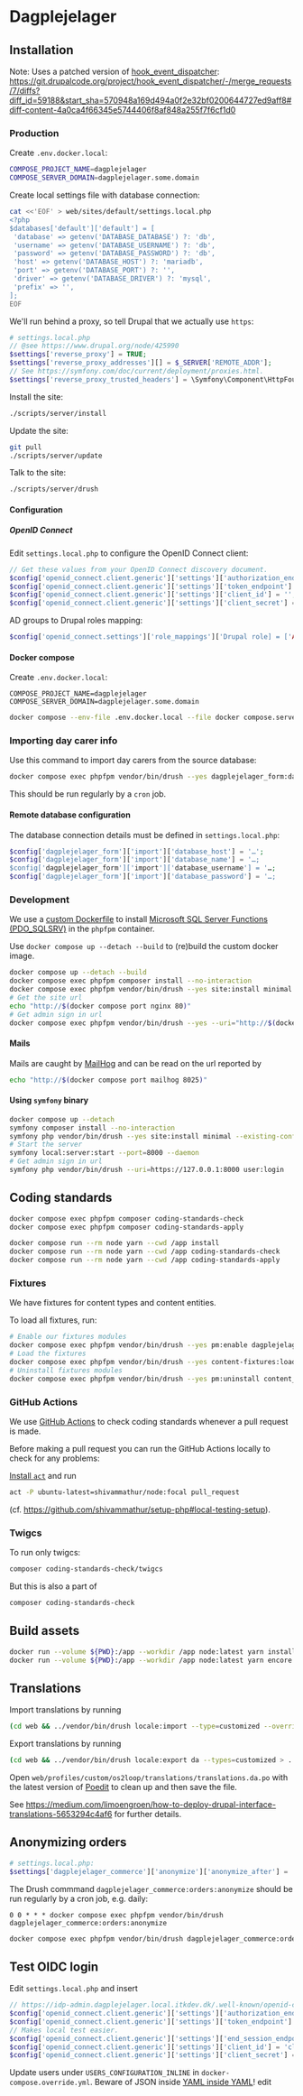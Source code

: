 # Dagplejelager

## Installation

Note: Uses a patched version of
[hook_event_dispatcher](https://www.drupal.org/project/hook_event_dispatcher):
<https://git.drupalcode.org/project/hook_event_dispatcher/-/merge_requests/7/diffs?diff_id=59188&start_sha=570948a169d494a0f2e32bf0200644727ed9aff8#diff-content-4a0ca4f66345e5744406f8af848a255f7f6cf1d0>

### Production

Create `.env.docker.local`:

```sh
COMPOSE_PROJECT_NAME=dagplejelager
COMPOSE_SERVER_DOMAIN=dagplejelager.some.domain
```

Create local settings file with database connection:

```sh
cat <<'EOF' > web/sites/default/settings.local.php
<?php
$databases['default']['default'] = [
 'database' => getenv('DATABASE_DATABASE') ?: 'db',
 'username' => getenv('DATABASE_USERNAME') ?: 'db',
 'password' => getenv('DATABASE_PASSWORD') ?: 'db',
 'host' => getenv('DATABASE_HOST') ?: 'mariadb',
 'port' => getenv('DATABASE_PORT') ?: '',
 'driver' => getenv('DATABASE_DRIVER') ?: 'mysql',
 'prefix' => '',
];
EOF
```

We'll run behind a proxy, so tell Drupal that we actually use `https`:

```php
# settings.local.php
// @see https://www.drupal.org/node/425990
$settings['reverse_proxy'] = TRUE;
$settings['reverse_proxy_addresses'][] = $_SERVER['REMOTE_ADDR'];
// See https://symfony.com/doc/current/deployment/proxies.html.
$settings['reverse_proxy_trusted_headers'] = \Symfony\Component\HttpFoundation\Request::HEADER_X_FORWARDED_ALL;
```

Install the site:

```sh
./scripts/server/install
```

Update the site:

```sh
git pull
./scripts/server/update
```

Talk to the site:

```sh
./scripts/server/drush
```

#### Configuration

##### OpenID Connect

Edit `settings.local.php` to configure the OpenID Connect client:

```php
// Get these values from your OpenID Connect discovery document.
$config['openid_connect.client.generic']['settings']['authorization_endpoint'] = '';
$config['openid_connect.client.generic']['settings']['token_endpoint'] = '';
$config['openid_connect.client.generic']['settings']['client_id'] = '';
$config['openid_connect.client.generic']['settings']['client_secret'] = '';
```

AD groups to Drupal roles mapping:

```php
$config['openid_connect.settings']['role_mappings']['Drupal role] = ['AD group'];
```

#### Docker compose

Create `.env.docker.local`:

```env
COMPOSE_PROJECT_NAME=dagplejelager
COMPOSE_SERVER_DOMAIN=dagplejelager.some.domain
```

```sh
docker compose --env-file .env.docker.local --file docker compose.server.yml up --detach --build
```

### Importing day carer info

Use this command to import day carers from the source database:

```sh
docker compose exec phpfpm vendor/bin/drush --yes dagplejelager_form:day-carers:import
```

This should be run regularly by a `cron` job.

#### Remote database configuration

The database connection details must be defined in `settings.local.php`:

```php
$config['dagplejelager_form']['import']['database_host'] = '…';
$config['dagplejelager_form']['import']['database_name'] = '…;
$config['dagplejelager_form']['import']['database_username'] = '…;
$config['dagplejelager_form']['import']['database_password'] = '…;
```

### Development

We use a [custom Dockerfile](.docker/development/phpfpm/Dockerfile) to install
[Microsoft SQL Server Functions
(PDO_SQLSRV)](https://www.php.net/manual/en/ref.pdo-sqlsrv.php) in the `phpfpm`
container.

Use `docker compose up --detach --build` to (re)build the custom docker image.

```sh
docker compose up --detach --build
docker compose exec phpfpm composer install --no-interaction
docker compose exec phpfpm vendor/bin/drush --yes site:install minimal --existing-config
# Get the site url
echo "http://$(docker compose port nginx 80)"
# Get admin sign in url
docker compose exec phpfpm vendor/bin/drush --yes --uri="http://$(docker compose port nginx 80)" user:login
```

#### Mails

Mails are caught by [MailHog](https://github.com/mailhog/MailHog) and can be
read on the url reported by

```sh
echo "http://$(docker compose port mailhog 8025)"
```

#### Using `symfony` binary

```sh
docker compose up --detach
symfony composer install --no-interaction
symfony php vendor/bin/drush --yes site:install minimal --existing-config
# Start the server
symfony local:server:start --port=8000 --daemon
# Get admin sign in url
symfony php vendor/bin/drush --uri=https://127.0.0.1:8000 user:login
```

## Coding standards

```sh
docker compose exec phpfpm composer coding-standards-check
docker compose exec phpfpm composer coding-standards-apply
```

```sh
docker compose run --rm node yarn --cwd /app install
docker compose run --rm node yarn --cwd /app coding-standards-check
docker compose run --rm node yarn --cwd /app coding-standards-apply
```

### Fixtures

We have fixtures for content types and content entities.

To load all fixtures, run:

```sh
# Enable our fixtures modules
docker compose exec phpfpm vendor/bin/drush --yes pm:enable dagplejelager_fixtures
# Load the fixtures
docker compose exec phpfpm vendor/bin/drush --yes content-fixtures:load
# Uninstall fixtures modules
docker compose exec phpfpm vendor/bin/drush --yes pm:uninstall content_fixtures
```

### GitHub Actions

We use [GitHub Actions](https://github.com/features/actions) to check coding
standards whenever a pull request is made.

Before making a pull request you can run the GitHub Actions locally to check for
any problems:

[Install `act`](https://github.com/nektos/act#installation) and run

```sh
act -P ubuntu-latest=shivammathur/node:focal pull_request
```

(cf. <https://github.com/shivammathur/setup-php#local-testing-setup>).

### Twigcs

To run only twigcs:

```sh
composer coding-standards-check/twigcs
```

But this is also a part of

```sh
composer coding-standards-check
```

## Build assets

```sh
docker run --volume ${PWD}:/app --workdir /app node:latest yarn install
docker run --volume ${PWD}:/app --workdir /app node:latest yarn encore dev
 ```

## Translations

Import translations by running

```sh
(cd web && ../vendor/bin/drush locale:import --type=customized --override=none da ../translations/translations.da.po)
```

Export translations by running

```sh
(cd web && ../vendor/bin/drush locale:export da --types=customized > ../translations/translations.da.po)
```

Open `web/profiles/custom/os2loop/translations/translations.da.po` with the
latest version of [Poedit](https://poedit.net/) to clean up and then save the
file.

See
<https://medium.com/limoengroen/how-to-deploy-drupal-interface-translations-5653294c4af6>
for further details.

## Anonymizing orders

```php
# settings.local.php:
$settings['dagplejelager_commerce']['anonymize']['anonymize_after'] = '28 days';
```

The Drush commmand `dagplejelager_commerce:orders:anonymize` should be run
regularly by a cron job, e.g. daily:

```cron
0 0 * * * docker compose exec phpfpm vendor/bin/drush dagplejelager_commerce:orders:anonymize
```

```sh
docker compose exec phpfpm vendor/bin/drush dagplejelager_commerce:orders:anonymize --help
```

## Test OIDC login

Edit `settings.local.php` and insert

```php
// https://idp-admin.dagplejelager.local.itkdev.dk/.well-known/openid-configuration
$config['openid_connect.client.generic']['settings']['authorization_endpoint'] = 'http://idp-admin.dagplejelager.local.itkdev.dk/connect/authorize';
$config['openid_connect.client.generic']['settings']['token_endpoint'] = 'http://idp-admin.dagplejelager.local.itkdev.dk/connect/token';
// Makes local test easier.
$config['openid_connect.client.generic']['settings']['end_session_endpoint'] = 'http://idp-admin.dagplejelager.local.itkdev.dk/connect/endsession';
$config['openid_connect.client.generic']['settings']['client_id'] = 'client-id';
$config['openid_connect.client.generic']['settings']['client_secret'] = 'client-secret';
```

Update users under `USERS_CONFIGURATION_INLINE` in
`docker-compose.override.yml`. Beware of JSON inside [YAML inside
YAML](https://yaml.org/spec/1.2.2/#812-literal-style)! edit
